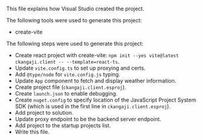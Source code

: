This file explains how Visual Studio created the project.

The following tools were used to generate this project:
- create-vite

The following steps were used to generate this project:
- Create react project with create-vite: `npm init --yes vite@latest ckangaji.client -- --template=react-ts`.
- Update `vite.config.ts` to set up proxying and certs.
- Add `@type/node` for `vite.config.js` typing.
- Update `App` component to fetch and display weather information.
- Create project file (`ckangaji.client.esproj`).
- Create `launch.json` to enable debugging.
- Create `nuget.config` to specify location of the JavaScript Project System SDK (which is used in the first line in `ckangaji.client.esproj`).
- Add project to solution.
- Update proxy endpoint to be the backend server endpoint.
- Add project to the startup projects list.
- Write this file.
